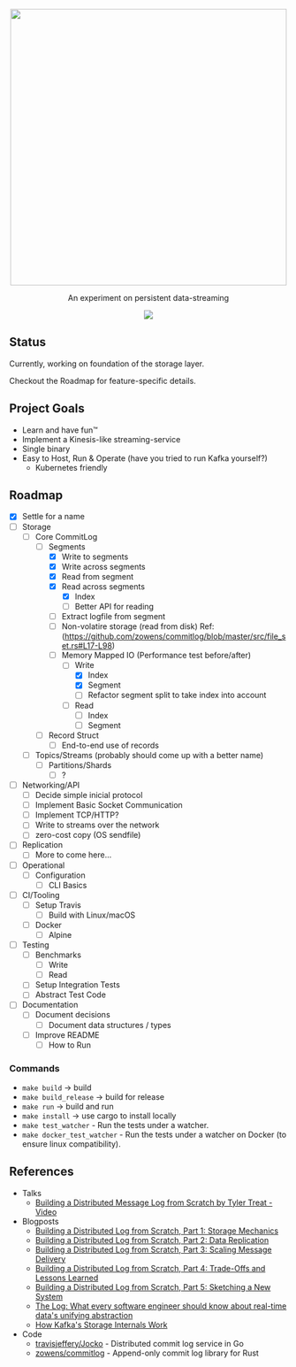 <p align="center">
  <img src="https://github.com/marceloboeira/voik/blob/master/docs/logos/logo_transparent.png?raw=true" width="500">
  <p align="center">An experiment on persistent data-streaming<p>
  <p align="center">
    <img src="https://travis-ci.org/14-bits/voik.svg?branch=master">
  </p>
</p>

## Status

Currently, working on foundation of the storage layer.

Checkout the Roadmap for feature-specific details.

## Project Goals

* Learn and have fun™️
* Implement a Kinesis-like streaming-service
* Single binary
* Easy to Host, Run & Operate (have you tried to run Kafka yourself?)
  * Kubernetes friendly

## Roadmap

* [x] Settle for a name
* [ ] Storage
  * [ ] Core CommitLog
    * [ ] Segments
      * [x] Write to segments
      * [x] Write across segments
      * [x] Read from segment
      * [x] Read across segments
        * [x] Index
        * [ ] Better API for reading
      * [ ] Extract logfile from segment
      * [ ] Non-volatire storage (read from disk) Ref: (https://github.com/zowens/commitlog/blob/master/src/file_set.rs#L17-L98)
      * [ ] Memory Mapped IO (Performance test before/after)
        * [ ] Write
          * [x] Index
          * [x] Segment
          * [ ] Refactor segment split to take index into account
        * [ ] Read
          * [ ] Index
          * [ ] Segment
    * [ ] Record Struct
      * [ ] End-to-end use of records
  * [ ] Topics/Streams (probably should come up with a better name)
    * [ ] Partitions/Shards
      * [ ] ?
* [ ] Networking/API
  * [ ] Decide simple inicial protocol
  * [ ] Implement Basic Socket Communication
  * [ ] Implement TCP/HTTP?
  * [ ] Write to streams over the network
  * [ ] zero-cost copy (OS sendfile)
* [ ] Replication
  * [ ] More to come here...
* [ ] Operational
  * [ ] Configuration
    * [ ] CLI Basics
* [ ] CI/Tooling
  * [ ] Setup Travis
    * [ ] Build with Linux/macOS
  * [ ] Docker
    * [ ] Alpine
* [ ] Testing
  * [ ] Benchmarks
    * [ ] Write
    * [ ] Read
  * [ ] Setup Integration Tests
  * [ ] Abstract Test Code
* [ ] Documentation
  * [ ] Document decisions
    * [ ] Document data structures / types
  * [ ] Improve README
    * [ ] How to Run

### Commands

* `make build` -> build
* `make build_release` -> build for release
* `make run` -> build and run
* `make install` -> use cargo to install locally
* `make test_watcher` - Run the tests under a watcher.
* `make docker_test_watcher` - Run the tests under a watcher on Docker (to ensure linux compatibility).

## References

* Talks
  *  [Building a Distributed Message Log from Scratch by Tyler Treat - Video](https://www.youtube.com/watch?v=oKbm9XFxB2k)
* Blogposts
  * [Building a Distributed Log from Scratch, Part 1: Storage Mechanics](https://bravenewgeek.com/building-a-distributed-log-from-scratch-part-1-storage-mechanics/)
  * [Building a Distributed Log from Scratch, Part 2: Data Replication](https://bravenewgeek.com/building-a-distributed-log-from-scratch-part-2-data-replication)
  * [Building a Distributed Log from Scratch, Part 3: Scaling Message Delivery](https://bravenewgeek.com/building-a-distributed-log-from-scratch-part-3-scaling-message-delivery/)
  * [Building a Distributed Log from Scratch, Part 4: Trade-Offs and Lessons Learned](https://bravenewgeek.com/building-a-distributed-log-from-scratch-part-4-trade-offs-and-lessons-learned/)
  * [Building a Distributed Log from Scratch, Part 5: Sketching a New System](https://bravenewgeek.com/building-a-distributed-log-from-scratch-part-5-sketching-a-new-system/)
  * [The Log: What every software engineer should know about real-time data's unifying abstraction](https://engineering.linkedin.com/distributed-systems/log-what-every-software-engineer-should-know-about-real-time-datas-unifying)
  * [How Kafka's Storage Internals Work](https://thehoard.blog/how-kafkas-storage-internals-work-3a29b02e026)
* Code
  * [travisjeffery/Jocko](https://github.com/travisjeffery/jocko) - Distributed commit log service in Go
  * [zowens/commitlog](http://github.com/zowens/commitlog) - Append-only commit log library for Rust
